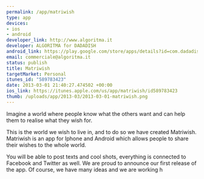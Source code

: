 ```yaml
--- 
permalink: /app/matriwish
type: app
devices: 
- ios
- android
developer_link: http://www.algoritma.it
developer: ALGORITMA for DADADISH
android_link: https://play.google.com/store/apps/details?id=com.dadadish.Matriwish
email: commerciale@algoritma.it
status: publish
title: Matriwish
targetMarket: Personal
itunes_id: "589783423"
date: 2013-03-01 21:40:27.474502 +00:00
ios_link: https://itunes.apple.com/us/app/matriwish/id589783423
thumb: /uploads/app/2013-03/2013-03-01-matriwish.png
---
```


Imagine a world where people know what the others want and can help them to realise what they wish for. 

This is the world we wish to live in, and to do so we have created Matriwish. Matriwish is an app for Iphone and Android which allows people to share their wishes to the whole world. 

You will be able to post texts and cool shots, everything is connected to Facebook and Twitter as well. We are proud to announce our first release of the app. Of course, we have many ideas and we are working h
